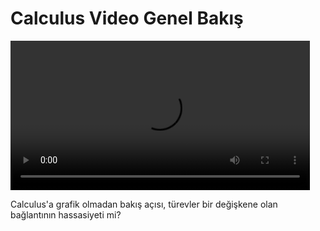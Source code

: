 # Calculus Video Genel Bakış

<video width="95%" controls>
    <source src="https://drive.google.com/uc?export=view&id=1ECekXTPDR9AsUyR3NClQ73pS4KE0k8RG" type='video/mp4'>
</video>

Calculus'a grafik olmadan bakış açısı, türevler bir değişkene olan bağlantının
hassasiyeti mi?